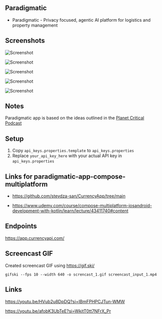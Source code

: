 ## Paradigmatic

* Paradigmatic - Privacy focused, agentic AI platform for logistics and property management


## Screenshots
![Screenshot](https://github.com/arunabhdas/Paradigmatic/blob/main/screenshots/screenshot_2_1.png?raw=true)

![Screenshot](https://github.com/arunabhdas/Paradigmatic/blob/main/screenshots/screenshot_2_2.png?raw=true)

![Screenshot](https://github.com/arunabhdas/Paradigmatic/blob/main/screenshots/screenshot_2_3.png?raw=true)

![Screenshot](https://github.com/arunabhdas/Paradigmatic/blob/main/screenshots/screenshot_4.png?raw=true)

![Screenshot](https://github.com/arunabhdas/Paradigmatic/blob/main/screenshots/screenshot_1.png?raw=true)

## Notes
Paradigmatic app is based on the ideas outlined in the [Planet Critical Podcast](https://podcasts.apple.com/ca/podcast/planet-critical/id1545009586) 

## Setup

1. Copy `api_keys.properties.template` to `api_keys.properties`
2. Replace `your_api_key_here` with your actual API key in `api_keys.properties`

## Links for paradigmatic-app-compose-multiplatform

- https://github.com/stevdza-san/CurrencyApp/tree/main

- https://www.udemy.com/course/compose-multiplatform-iosandroid-development-with-kotlin/learn/lecture/43411740#content 

## Endpoints

https://app.currencyapi.com/

## Screencast GIF

Created screencast GIF using https://gif.ski/

```
gifski --fps 10 --width 640 -o screncast_1.gif screencast_input_1.mp4
```

## Links

https://youtu.be/HVub2u8DpDQ?si=IBmFPHPCJTun-WMW

https://youtu.be/afobK3UbTeE?si=WkitT0tt7NFrX_Pr

